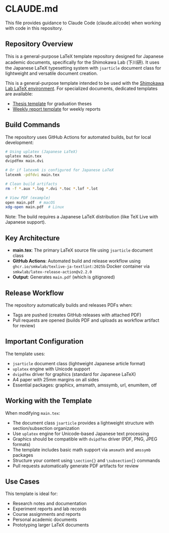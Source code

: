 # CLAUDE.md

This file provides guidance to Claude Code (claude.ai/code) when working with code in this repository.

## Repository Overview

This is a general-purpose LaTeX template repository designed for Japanese academic documents, specifically for the Shimokawa Lab (下川研). It uses the Japanese LaTeX typesetting system with `jsarticle` document class for lightweight and versatile document creation.

This is a general-purpose template intended to be used with the [Shimokawa Lab LaTeX environment](https://github.com/smkwlab/latex-environment). For specialized documents, dedicated templates are available:
- [Thesis template](https://github.com/smkwlab/sotsuron-template) for graduation theses
- [Weekly report template](https://github.com/smkwlab/wr-template) for weekly reports

## Build Commands

The repository uses GitHub Actions for automated builds, but for local development:

```bash
# Using uplatex (Japanese LaTeX)
uplatex main.tex
dvipdfmx main.dvi

# Or if latexmk is configured for Japanese LaTeX
latexmk -pdfdvi main.tex

# Clean build artifacts
rm -f *.aux *.log *.dvi *.toc *.lof *.lot

# View PDF (example)
open main.pdf  # macOS
xdg-open main.pdf  # Linux
```

Note: The build requires a Japanese LaTeX distribution (like TeX Live with Japanese support).

## Key Architecture

- **main.tex**: The primary LaTeX source file using `jsarticle` document class
- **GitHub Actions**: Automated build and release workflow using `ghcr.io/smkwlab/texlive-ja-textlint:2025b` Docker container via `smkwlab/latex-release-action@v2.2.0`
- **Output**: Generates `main.pdf` (which is gitignored)

## Release Workflow

The repository automatically builds and releases PDFs when:
- Tags are pushed (creates GitHub releases with attached PDF)
- Pull requests are opened (builds PDF and uploads as workflow artifact for review)

## Important Configuration

The template uses:
- `jsarticle` document class (lightweight Japanese article format)
- `uplatex` engine with Unicode support
- `dvipdfmx` driver for graphics (standard for Japanese LaTeX)
- A4 paper with 25mm margins on all sides
- Essential packages: graphicx, amsmath, amssymb, url, enumitem, otf

## Working with the Template

When modifying `main.tex`:
- The document class `jsarticle` provides a lightweight structure with section/subsection organization
- Use `uplatex` engine for Unicode-based Japanese text processing
- Graphics should be compatible with `dvipdfmx` driver (PDF, PNG, JPEG formats)
- The template includes basic math support via `amsmath` and `amssymb` packages
- Structure your content using `\section{}` and `\subsection{}` commands
- Pull requests automatically generate PDF artifacts for review

## Use Cases

This template is ideal for:
- Research notes and documentation
- Experiment reports and lab records
- Course assignments and reports
- Personal academic documents
- Prototyping larger LaTeX documents